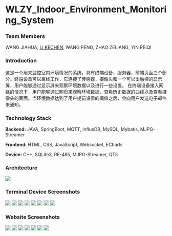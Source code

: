 # WLZY_Indoor_Environment_Monitoring_System


### Team Members ###
WANG JIAHUA, [LI KECHEN](https://github.com/dxlkc), WANG PENG, ZHAO ZELIANG, YIN PEIQI

### Introduction ###
这是一个用来监控室内环境情况的系统，具有终端设备，服务器，前端页面三个部分。终端设备可以离线工作，它连接了传感器，摄像头和一个可以出触控的显示屏，用户能够通过显示屏来观察环境数据以及进行一些设置。
在终端设备接入网络的情况下，用户能够通过网页来观察环境数据，查看历史数据的曲线以及查看摄像头的画面。当环境数据达到了用户提前设置的阈值之后，会向用户发送电子邮件来通知。

### Technology Stack ###
**Backend:** JAVA, SpringBoot, MQTT, InfluxDB, MySQL, Mybatis, MJPG-Streamer

**Frontend:** HTML, CSS, JavaScript, Websocket, ECharts 

**Device:** C++, SQLite3, RE-485, MJPG-Streamer, QT5


### Architecture ###

![ ](./Assets/System%20Architecture.png)


### Terminal Device Screenshots ###

![ ](./Assets/1.png)
![ ](./Assets/2.png)
![ ](./Assets/3.png)
![ ](./Assets/4.png)
![ ](./Assets/5.png)
![ ](./Assets/6.png)
![ ](./Assets/7.png)
![ ](./Assets/8.png)

### Website Screenshots ###

![ ](./Assets/9.png)
![ ](./Assets/10.png)
![ ](./Assets/11.gif)
![ ](./Assets/12.png)
![ ](./Assets/13.png)
![ ](./Assets/14.png)
![ ](./Assets/15.gif)



